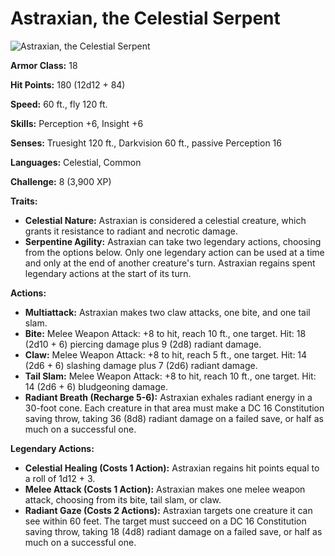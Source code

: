 # Astraxian, the Celestial Serpent

![Astraxian, the Celestial Serpent](https://media.discordapp.net/attachments/1002767377924104233/1164260142951448637/hoshisabi_Create_an_awe-inspiring_image_of_a_majestic_celestial_138d82b0-15c2-4b47-9c3c-7e05c48107df.png?ex=654290c0&is=65301bc0&hm=cc428ef77f544c31492af541e2e5aad99a7972b6cad2a36f2abce9704059365a&=&width=682&height=682)

**Armor Class:** 18

**Hit Points:** 180 (12d12 + 84)

**Speed:** 60 ft., fly 120 ft.

**Skills:** Perception +6, Insight +6

**Senses:** Truesight 120 ft., Darkvision 60 ft., passive Perception 16

**Languages:** Celestial, Common

**Challenge:** 8 (3,900 XP)

**Traits:**
- **Celestial Nature:** Astraxian is considered a celestial creature, which grants it resistance to radiant and necrotic damage.
- **Serpentine Agility:** Astraxian can take two legendary actions, choosing from the options below. Only one legendary action can be used at a time and only at the end of another creature's turn. Astraxian regains spent legendary actions at the start of its turn.

**Actions:**
- **Multiattack:** Astraxian makes two claw attacks, one bite, and one tail slam.
- **Bite:** Melee Weapon Attack: +8 to hit, reach 10 ft., one target. Hit: 18 (2d10 + 6) piercing damage plus 9 (2d8) radiant damage.
- **Claw:** Melee Weapon Attack: +8 to hit, reach 5 ft., one target. Hit: 14 (2d6 + 6) slashing damage plus 7 (2d6) radiant damage.
- **Tail Slam:** Melee Weapon Attack: +8 to hit, reach 10 ft., one target. Hit: 14 (2d6 + 6) bludgeoning damage.
- **Radiant Breath (Recharge 5-6):** Astraxian exhales radiant energy in a 30-foot cone. Each creature in that area must make a DC 16 Constitution saving throw, taking 36 (8d8) radiant damage on a failed save, or half as much on a successful one.

**Legendary Actions:**
- **Celestial Healing (Costs 1 Action):** Astraxian regains hit points equal to a roll of 1d12 + 3.
- **Melee Attack (Costs 1 Action):** Astraxian makes one melee weapon attack, choosing from its bite, tail slam, or claw.
- **Radiant Gaze (Costs 2 Actions):** Astraxian targets one creature it can see within 60 feet. The target must succeed on a DC 16 Constitution saving throw, taking 18 (4d8) radiant damage on a failed save, or half as much on a successful one.
